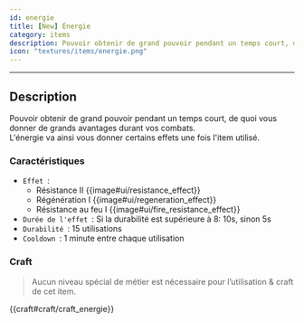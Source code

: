 ```yaml
---
id: energie
title: [New] Énergie
category: items
description: Pouvoir obtenir de grand pouvoir pendant un temps court, de quoi vous donner de grand avantage durant vos combats
icon: "textures/items/energie.png"
---
```

___
## Description

Pouvoir obtenir de grand pouvoir pendant un temps court, de quoi vous donner de grands avantages durant vos combats.  
L'énergie va ainsi vous donner certains effets une fois l'item utilisé.

### Caractéristiques

* ``Effet ``: 
    - Résistance II {{image#ui/resistance_effect}} 
    - Régénération I {{image#ui/regeneration_effect}} 
    - Résistance au feu I {{image#ui/fire_resistance_effect}} 
* ``Durée de l'effet ``: Si la durabilité est supérieure à 8: 10s, sinon 5s
* ``Durabilité ``: 15 utilisations
* ``Cooldown ``: 1 minute entre chaque utilisation
    
### Craft 

> Aucun niveau spécial de métier est nécessaire pour l’utilisation & craft de cet item.  

{{craft#craft/craft_energie}}
